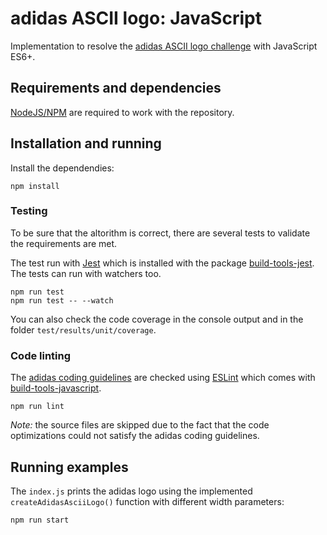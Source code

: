 # adidas ASCII logo: JavaScript

Implementation to resolve the [adidas ASCII logo challenge][adidas-ascii-logo] with JavaScript ES6+.

## Requirements and dependencies

[NodeJS/NPM][nodejs] are required to work with the repository.

## Installation and running

Install the dependendies:

```
npm install
```

### Testing

To be sure that the altorithm is correct, there are several tests to validate the requirements are met.

The test run with [Jest][jest] which is installed with the package [build-tools-jest][build-tools-jest]. The tests can run with watchers too.

```
npm run test
npm run test -- --watch
```

You can also check the code coverage in the console output and in the folder `test/results/unit/coverage`.

### Code linting

The [adidas coding guidelines][coding-guidelines] are checked using [ESLint][eslint] which comes with [build-tools-javascript][build-tools-javascript].

```
npm run lint
```

_Note:_ the source files are skipped due to the fact that the code optimizations could not satisfy the adidas coding guidelines.

## Running examples

The `index.js` prints the adidas logo using the implemented `createAdidasAsciiLogo()` function with different width parameters:

```
npm run start
```

[adidas-ascii-logo]: ../README.md
[build-tools-javascript]: https://www.npmjs.com/package/build-tools-javascript
[build-tools-jest]: https://www.npmjs.com/package/build-tools-jest
[coding-guidelines]: https://github.com/adidas/adidas-contribution-guidelines/wiki/JavaScript-coding-guidelines
[eslint]: https://eslint.org/
[jest]: https://jestjs.io/en/
[nodejs]: https://nodejs.org/
